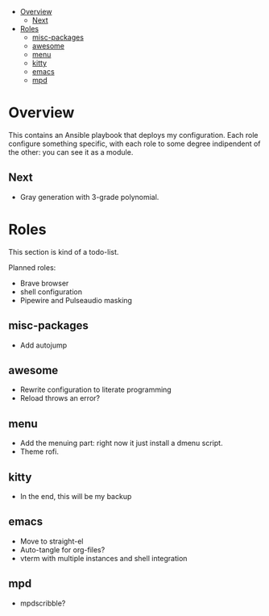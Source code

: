 - [Overview](#org6816692)
  - [Next](#org3859e12)
- [Roles](#orgc077571)
  - [misc-packages](#org4ef45a7)
  - [awesome](#org5ef8fdd)
  - [menu](#org67ffc2d)
  - [kitty](#org6e543e6)
  - [emacs](#org7af1d85)
  - [mpd](#orgfe7f403)



<a id="org6816692"></a>

# Overview

This contains an Ansible playbook that deploys my configuration. Each role configure something specific, with each role to some degree indipendent of the other: you can see it as a module.


<a id="org3859e12"></a>

## Next

-   Gray generation with 3-grade polynomial.


<a id="orgc077571"></a>

# Roles

This section is kind of a todo-list.

Planned roles:

-   Brave browser
-   shell configuration
-   Pipewire and Pulseaudio masking


<a id="org4ef45a7"></a>

## misc-packages

-   Add autojump


<a id="org5ef8fdd"></a>

## awesome

-   Rewrite configuration to literate programming
-   Reload throws an error?


<a id="org67ffc2d"></a>

## menu

-   Add the menuing part: right now it just install a dmenu script.
-   Theme rofi.


<a id="org6e543e6"></a>

## kitty

-   In the end, this will be my backup


<a id="org7af1d85"></a>

## emacs

-   Move to straight-el
-   Auto-tangle for org-files?
-   vterm with multiple instances and shell integration


<a id="orgfe7f403"></a>

## mpd

-   mpdscribble?
